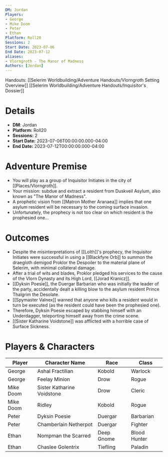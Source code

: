 ```yaml
---
DM: Jordan
Players:
- George
- Mike Doom
- Peter
- Ethan
Platform: Roll20
Sessions: 2
Start Date: 2023-07-06
End Date: 2023-07-12
aliases:
- Vlorngroth - The Manor of Madness
Authors: [Jordan]
---
```

Handouts:
[[Selerim Worldbuilding/Adventure Handouts/Vlorngroth Setting Overview]]
[[Selerim Worldbuilding/Adventure Handouts/Inquisitor's Dossier]]

# Details
- **DM**: Jordan
- **Platform:** Roll20
- **Sessions:** 2
- **Start Date:** 2023-07-06T00:00:00.000-04:00
- **End Date:** 2023-07-12T00:00:00.000-04:00

# Adventure Premise
- You will play as a group of Inquisitor Initiates in the city of [[Places/Vlorngroth]].
- Your mission: subdue and extract a resident from Duskveil Asylum, also known as "The Manor of Madness".
- A prophetic vision from [[Matron Mother Aranaea]] implies that one asylum resident will be necessary to the coming surface invasion.
- Unfortunately, the prophecy is not too clear on which resident is the prophesied one…

# Outcomes
- Despite the misinterpretations of [[Lolth]]'s prophecy, the Inquisitor Initiates were successful in using a [[Blackfyre Orb]] to summon the draegloth demigod Proklor the Despoiler to the material plane of Selerim, with minimal collateral damage.
- After a trial of wits and blades, Proklor pledged his services to the cause of the Vlorn Dynasty and its High Lord, [[Jorad Kranicz]].
- [[Dyksin Poesie]], the Duergar Barbarian who was initially the leader of the party, accidentally dealt a killing blow to the asylum resident Prince Thalgrim the Desolate.
- [[Spymaster Valnex]] warned that anyone who kills a resident would in turn be executed (as the resident could have been the prophesied one).
- Therefore, Dyksin Poesie escaped by stabbing himself with an Underdagger, teleporting himself away from the crime scene.
- [[Sister Katharine Voidstone]] was afflicted with a horrible case of Surface Sickness.

# Players & Characters
| Player              | Character Name         | Race     | Class        |
| ------------------- | ---------------------- | -------- | ------------ |
| George | Ashal Fractilian       | Kobold   | Warlock      |
| George | Feelay Minion          | Drow     | Rogue        |
| Mike Doom | Sister Katharine Voidstone | Drow     | Cleric       |
| Mike Doom | Ridley                 | Kobold   | Rogue        |
| Peter | Dyksin Poesie          | Duergar  | Barbarian    |
| Peter | Chamberlain Netherpot  | Duergar  | Fighter      |
| Ethan | Nompman the Scarred    | Deep Gnome | Blood Hunter |
| Ethan | Chaslee Golentrix      | Tiefling | Paladin      |
